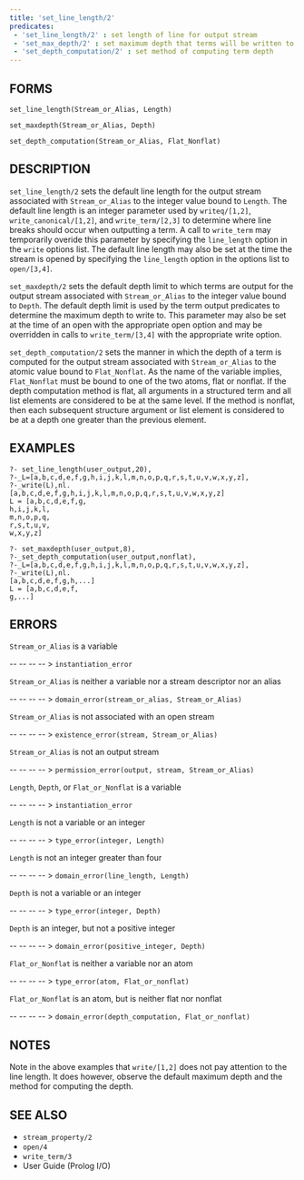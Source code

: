 ```yaml
---
title: 'set_line_length/2'
predicates:
 - 'set_line_length/2' : set length of line for output stream
 - 'set_max_depth/2' : set maximum depth that terms will be written to
 - 'set_depth_computation/2' : set method of computing term depth
---
```


## FORMS

```
set_line_length(Stream_or_Alias, Length)

set_maxdepth(Stream_or_Alias, Depth)

set_depth_computation(Stream_or_Alias, Flat_Nonflat)
```

## DESCRIPTION

`set_line_length/2` sets the default line length for the output stream associated with `Stream_or_Alias` to the integer value bound to `Length`. The default line length is an integer parameter used by `writeq/[1,2]`, `write_canonical/[1,2]`, and `write_term/[2,3]` to determine where line breaks should occur when outputting a term. A call to `write_term` may temporarily overide this parameter by specifying the `line_length` option in the `write` options list. The default line length may also be set at the time the stream is opened by specifying the `line_length` option in the options list to `open/[3,4]`.

`set_maxdepth/2` sets the default depth limit to which terms are output for the output stream associated with `Stream_or_Alias` to the integer value bound to `Depth`. The default depth limit is used by the term output predicates to determine the maximum depth to write to. This parameter may also be set at the time of an open with the appropriate open option and may be overridden in calls to `write_term/[3,4]` with the appropriate write option.

`set_depth_computation/2` sets the manner in which the depth of a term is computed for the output stream associated with `Stream_or_Alias` to the atomic value bound to `Flat_Nonflat`. As the name of the variable implies, `Flat_Nonflat` must be bound to one of the two atoms, flat or nonflat. If the depth computation method is flat, all arguments in a structured term and all list elements are considered to be at the same level. If the method is nonflat, then each subsequent structure argument or list element is considered to be at a depth one greater than the previous element.

## EXAMPLES

```
?- set_line_length(user_output,20),
?-_L=[a,b,c,d,e,f,g,h,i,j,k,l,m,n,o,p,q,r,s,t,u,v,w,x,y,z],
?-_write(L),nl.
[a,b,c,d,e,f,g,h,i,j,k,l,m,n,o,p,q,r,s,t,u,v,w,x,y,z]
L = [a,b,c,d,e,f,g,
h,i,j,k,l,
m,n,o,p,q,
r,s,t,u,v,
w,x,y,z]
```

```
?- set_maxdepth(user_output,8),
?-_set_depth_computation(user_output,nonflat),
?-_L=[a,b,c,d,e,f,g,h,i,j,k,l,m,n,o,p,q,r,s,t,u,v,w,x,y,z],
?-_write(L),nl.
[a,b,c,d,e,f,g,h,...]
L = [a,b,c,d,e,f,
g,...]
```

## ERRORS

`Stream_or_Alias` is a variable

-- -- -- -- > `instantiation_error`

`Stream_or_Alias` is neither a variable nor a stream descriptor nor an alias

-- -- -- -- > `domain_error(stream_or_alias, Stream_or_Alias)`

`Stream_or_Alias` is not associated with an open stream

-- -- -- -- > `existence_error(stream, Stream_or_Alias)`

`Stream_or_Alias` is not an output stream

-- -- -- -- > `permission_error(output, stream, Stream_or_Alias)`

`Length`, `Depth`, or `Flat_or_Nonflat` is a variable

-- -- -- -- > `instantiation_error`

`Length` is not a variable or an integer

-- -- -- -- > `type_error(integer, Length)`

`Length` is not an integer greater than four

-- -- -- -- > `domain_error(line_length, Length)`

`Depth` is not a variable or an integer

-- -- -- -- > `type_error(integer, Depth)`

`Depth` is an integer, but not a positive integer

-- -- -- -- > `domain_error(positive_integer, Depth)`

`Flat_or_Nonflat` is neither a variable nor an atom

-- -- -- -- > `type_error(atom, Flat_or_nonflat)`

`Flat_or_Nonflat` is an atom, but is neither flat nor nonflat

-- -- -- -- > `domain_error(depth_computation, Flat_or_nonflat)`

## NOTES

Note in the above examples that `write/[1,2]` does not pay attention to the line length. It does however, observe the default maximum depth and the method for computing the depth.


## SEE ALSO

- `stream_property/2`
- `open/4`
- `write_term/3`
- User Guide (Prolog I/O)

